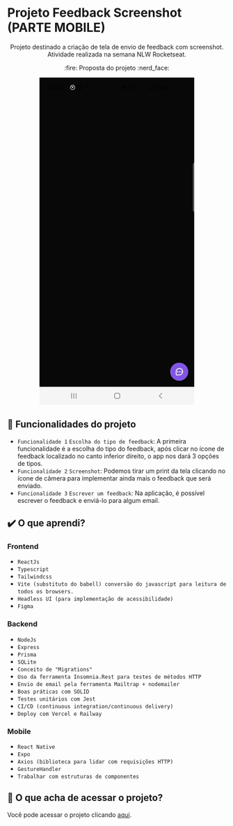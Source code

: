 # Projeto Feedback Screenshot (PARTE MOBILE)
<p align="center"> Projeto destinado a criação de tela de envio de feedback com screenshot. Atividade realizada na semana NLW Rocketseat.
</p>

 <p align="center"> 
 :fire: Proposta do projeto :nerd_face:
</p>

 <p align="center"> 
  <img alt="Tela de feedback sendo processada com envio" title="#tela de feedback" src="./img/feedback.gif" />
</p>

## 🔨 Funcionalidades do projeto

- `Funcionalidade 1` `Escolha do tipo de feedback`: A primeira funcionalidade é a escolha do tipo do feedback, após clicar no ícone de feedback localizado no canto inferior direito, o app nos dará 3 opções de tipos.
- `Funcionalidade 2` `Screenshot`: Podemos tirar um print da tela clicando no ícone de câmera para implementar ainda mais o feedback que será enviado.
- `Funcionalidade 3` `Escrever um feedback`: Na aplicação, é possível escrever o feedback e enviá-lo para algum email.

## ✔️ O que aprendi?

### Frontend
- ``ReactJs``
- ``Typescript``
- ``Tailwindcss``
- ``Vite (substituto do babell) conversão do javascript para leitura de todos os browsers.``
- ``Headless UI (para implementação de acessibilidade)``
- ``Figma``

### Backend
- ``NodeJs``
- ``Express``
- ``Prisma``
- ``SQLite``
- ``Conceito de "Migrations"``
- ``Uso da ferramenta Insomnia.Rest para testes de métodos HTTP``
- ``Envio de email pela ferramenta Mailtrap + nodemailer``
- ``Boas práticas com SOLID``
- ``Testes unitários com Jest``
- ``CI/CD (continuous integration/continuous delivery)``
- ``Deploy com Vercel e Railway``

### Mobile
- ``React Native``
- ``Expo``
- ``Axios (biblioteca para lidar com requisições HTTP)``
- ``GestureHandler``
- ``Trabalhar com estruturas de componentes``

## 📁 O que acha de acessar o projeto? 
Você pode acessar o projeto clicando [aqui](https://feedback-screenshot-web.vercel.app/).
